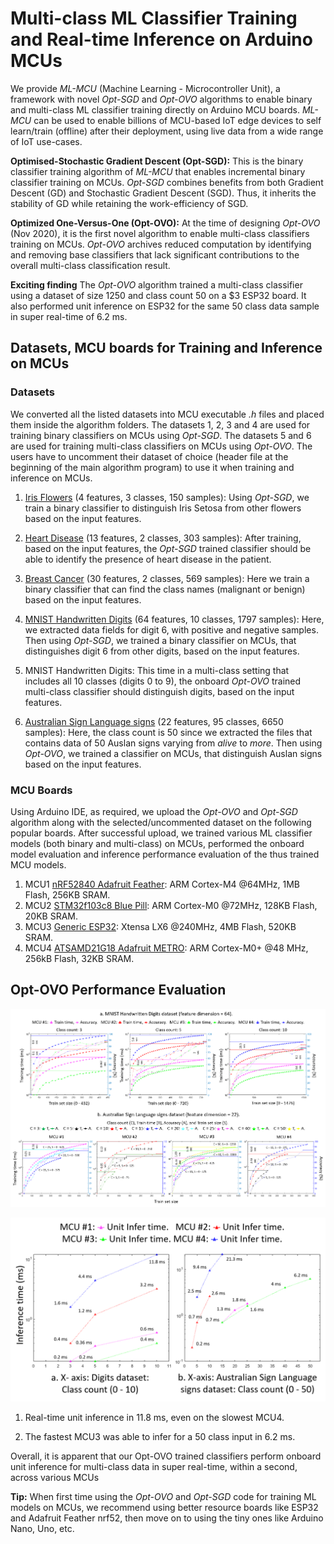 # Multi-class ML Classifier Training and Real-time Inference on Arduino MCUs
We provide *ML-MCU* (Machine Learning - Microcontroller Unit), a framework with novel *Opt-SGD* and *Opt-OVO* algorithms to enable binary and multi-class ML classifier training directly on Arduino MCU boards. *ML-MCU* can be used to enable billions of MCU-based IoT edge devices to self learn/train (offline) after their deployment, using live data from a wide range of IoT use-cases.

**Optimised-Stochastic Gradient Descent (Opt-SGD):** This is the binary classifier training algorithm of *ML-MCU* that enables incremental binary classifier training on MCUs. *Opt-SGD* combines benefits from both Gradient Descent (GD) and Stochastic Gradient Descent (SGD). Thus, it inherits the stability of GD while retaining the work-efficiency of SGD. 

**Optimized One-Versus-One (Opt-OVO):** At the time of designing *Opt-OVO* (Nov 2020), it is the first novel algorithm to enable multi-class classifiers training on MCUs. *Opt-OVO* archives reduced computation by identifying and removing base classifiers that lack significant contributions to the overall multi-class classification result.

**Exciting finding** The *Opt-OVO* algorithm trained a multi-class classifier using a dataset of size 1250 and class count 50 on a $3 ESP32 board. It also performed unit inference on ESP32 for the same 50 class data sample in super real-time of 6.2 ms.


## Datasets, MCU boards for Training and Inference on MCUs

### Datasets

We converted all the listed datasets into MCU executable *.h* files and placed them inside the algorithm folders. The datasets 1, 2, 3 and 4 are used for training binary classifiers on MCUs using *Opt-SGD*. The datasets 5 and 6 are used for training multi-class classifiers on MCUs using *Opt-OVO*. The users have to uncomment their dataset of choice (header file at the beginning of the main algorithm program) to use it when training and inference on MCUs.

1. [Iris Flowers](https://archive.ics.uci.edu/ml/datasets/iris "Google's Homepage") (4 features, 3 classes, 150 samples): Using *Opt-SGD*, we train a binary classifier to distinguish Iris Setosa from other flowers based on the input features.
2. [Heart Disease](https://archive.ics.uci.edu/ml/datasets/heart+Disease) (13 features, 2 classes, 303 samples): After training, based on the input features, the *Opt-SGD* trained classifier should be able to identify the presence of heart disease in the patient.
3. [Breast Cancer](https://www.kaggle.com/uciml/breast-cancer-wisconsin-data) (30 features, 2 classes, 569 samples): Here we train a binary classifier that can find the class names (malignant or benign) based on the input features.
4. [MNIST Handwritten Digits](http://yann.lecun.com/exdb/mnist/) (64 features, 10 classes, 1797 samples): Here, we extracted data fields for digit 6, with positive and negative samples. Then using *Opt-SGD*, we trained a binary classifier on MCUs, that distinguishes digit 6 from other digits, based on the input features. 

5. MNIST Handwritten Digits: This time in a multi-class setting that includes all 10 classes (digits 0 to 9), the onboard *Opt-OVO* trained multi-class classifier should distinguish digits, based on the input features.
6. [Australian Sign Language signs](https://archive.ics.uci.edu/ml/datasets/Australian+Sign+Language+signs+(High+Quality)) (22 features, 95 classes, 6650 samples): Here, the class count is 50 since we extracted the files that contains data of 50 Auslan signs varying from *alive* to *more*. Then using *Opt-OVO*, we trained a classifier on MCUs, that distinguish Auslan signs based on the input features.

### MCU Boards

Using Arduino IDE, as required, we upload the *Opt-OVO* and *Opt-SGD* algorithm along with the selected/uncommented dataset on the following popular boards. After successful upload, we trained various ML classifier models (both binary and multi-class) on MCUs, performed the onboard model evaluation and inference performance evaluation of the thus trained MCU models.

1. MCU1 [nRF52840 Adafruit Feather](https://www.adafruit.com/product/4062): ARM Cortex-M4 @64MHz, 1MB Flash, 256KB SRAM.
2. MCU2 [STM32f103c8 Blue Pill](https://stm32-base.org/boards/STM32F103C8T6-Blue-Pill.html): ARM Cortex-M0 @72MHz, 128KB Flash, 20KB SRAM.
3. MCU3 [Generic ESP32](https://www.espressif.com/en/products/devkits): Xtensa LX6 @240MHz, 4MB Flash, 520KB SRAM.
4. MCU4 [ATSAMD21G18 Adafruit METRO](https://www.adafruit.com/product/3505): ARM Cortex-M0+ @48 MHz, 256kB Flash, 32KB SRAM. 

## Opt-OVO Performance Evaluation

![alt text](https://github.com/bharathsudharsan/ML-MCU/blob/master/multiclass_training_results.png)



![alt text](https://github.com/bharathsudharsan/ML-MCU/blob/master/multiclass_inference_results.png)

1. Real-time unit inference in 11.8 ms, even on the slowest MCU4.

2. The fastest MCU3 was able to infer for a 50 class input in 6.2 ms.

Overall, it is apparent that our Opt-OVO trained classifiers perform onboard unit inference for multi-class data in super real-time, within a second, across various MCUs



**Tip:** When first time using the *Opt-OVO* and *Opt-SGD* code for training ML models on MCUs, we recommend using better resource boards like ESP32 and Adafruit Feather nrf52, then move on to using the tiny ones like Arduino Nano, Uno, etc.
